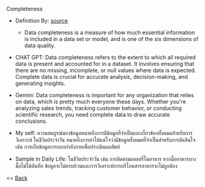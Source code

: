 Completeness
- Definition By: [source](https://www.montecarlodata.com/blog-what-is-data-completeness/#:~:text=Data%20completeness%20is%20a%20measure,six%20dimensions%20of%20data%20quality.)
  - Data completeness is a measure of how much essential information is included in a data set or model, and is one of the six dimensions of data quality.
 
- CHAT GPT: Data completeness refers to the extent to which all required data is present and accounted for in a dataset. It involves ensuring that there are no missing, incomplete, or null values where data is expected. Complete data is crucial for accurate analysis, decision-making, and generating insights.
- Gemini: Data completeness is important for any organization that relies on data, which is pretty much everyone these days.  Whether you're analyzing sales trends, tracking customer behavior, or conducting scientific research, you need complete data to draw accurate conclusions.
- My self: ความสมบูรณ์ของข้อมูลหมายถึงการมีข้อมูลที่จำเป็นและเกี่ยวข้องทั้งหมดสำหรับการวิเคราะห์ ในชีวิตประจำวัน หมายถึงการทำให้แน่ใจว่ามีข้อมูลทั้งหมดที่จำเป็นสำหรับการตัดสินใจ เช่น การเก็บข้อมูลการออกกำลังกายเพื่อประเมินผลลัพท์
- Sample in Daily Life: ในชีวิตประจำวัน เช่น การติดตามแคลอรี่ในอาหาร หากมื้ออาหารบางมื้อไม่ได้บันทึก ข้อมูลจะไม่ครบถ้วนและการวิเคราะห์การบริโภคสารอาหารจะไม่ถูกต้อง

<< [Back](README.md)
